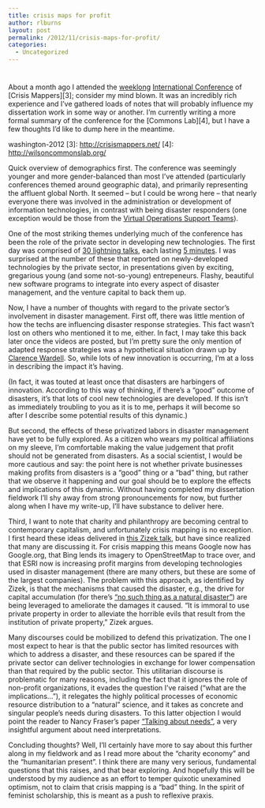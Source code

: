 ```yaml
---
title: crisis maps for profit
author: rlburns
layout: post
permalink: /2012/11/crisis-maps-for-profit/
categories:
  - Uncategorized
---
```

# 

About a month ago I attended the [weeklong][1] [International Conference][2] of [Crisis Mappers][3]; consider my mind blown. It was an incredibly rich experience and I’ve gathered loads of notes that will probably influence my dissertation work in some way or another. I’m currently writing a more formal summary of the conference for the [Commons Lab][4], but I have a few thoughts I’d like to dump here in the meantime.

 [1]: https://docs.google.com/document/d/168d6Gw9_dx-Qwa-WoPulaDAp7AS4jLUgP6Re_zq5JrQ/edit
 [2]: http://crisismappers.net/page/iccm-
washington-2012
 [3]: http://crisismappers.net/
 [4]: http://wilsoncommonslab.org/

Quick overview of demographics first. The conference was seemingly younger and more gender-balanced than most I’ve attended (particularly conferences themed around geographic data), and primarily representing the affluent global North. It seemed – but I could be wrong here – that nearly everyone there was involved in the administration or development of information technologies, in contrast with being disaster responders (one exception would be those from the [Virtual Operations Support Teams][5]). 

 [5]: http://vosg.us/

One of the most striking themes underlying much of the conference has been the role of the private sector in developing new technologies. The first day was comprised of [30 lightning talks][6], each lasting [5 minutes][7]. I was surprised at the number of these that reported on newly-developed technologies by the private sector, in presentations given by exciting, gregarious young (and some not-so-young) entrepeneurs. Flashy, beautiful new software programs to integrate into every aspect of disaster management, and the venture capital to back them up.

 [6]: https://docs.google.com/spreadsheet/ccc?key=0Am3aiDauTC9ndEx6Z3J5Rjd5cWo2QVA1Ymd2ZksweWc#gid=22
 [7]: http://crisismappers.net/page/how-to-give-an-ignite-talk

Now, I have a number of thoughts with regard to the private sector’s involvement in disaster management. First off, there was little mention of how the techs are influencing disaster response strategies. This fact wasn’t lost on others who mentioned it to me, either. In fact, I may take this back later once the videos are posted, but I’m pretty sure the only mention of adapted response strategies was a hypothetical situation drawn up by [Clarence Wardell][8]. So, while lots of new innovation is occurring, I’m at a loss in describing the impact it’s having.

 [8]: https://plus.google.com/107871956490529581990

(In fact, it was touted at least once that disasters are harbingers of innovation. According to this way of thinking, if there’s a “good” outcome of disasters, it’s that lots of cool new technologies are developed. If this isn’t as immediately troubling to you as it is to me, perhaps it will become so after I describe some potential results of this dynamic.)

But second, the effects of these privatized labors in disaster management have yet to be fully explored. As a citizen who wears my political affiliations on my sleeve, I’m comfortable making the value judgement that profit should not be generated from disasters. As a social scientist, I would be more cautious and say: the point here is not whether private businesses making profits from disasters is a “good” thing or a “bad” thing, but rather that we observe it happening and our goal should be to explore the effects and implications of this dynamic. Without having completed my dissertation fieldwork I’ll shy away from strong pronouncements for now, but further along when I have my write-up, I’ll have substance to deliver here.

Third, I want to note that charity and philanthropy are becoming central to contemporary capitalism, and unfortunately crisis mapping is no exception. I first heard these ideas delivered in [this Zizek talk][9], but have since realized that many are discussing it. For crisis mapping this means Google now has Google.org, that Bing lends its imagery to OpenStreetMap to trace over, and that ESRI now is increasing profit margins from developing technologies used in disaster management (there are many others, but these are some of the largest companies). The problem with this approach, as identified by Zizek, is that the mechanisms that caused the disaster, e.g., the drive for capital accumulation (for there’s [“no such thing as a natural disaster”][10]) are being leveraged to ameliorate the damages it caused. “It is immoral to use private property in order to alleviate the horrible evils that result from the institution of private property,” Zizek argues.

 [9]: http://youtu.be/cvakA-DF6Hc
 [10]: http://understandingkatrina.ssrc.org/Smith/

Many discourses could be mobilized to defend this privatization. The one I most expect to hear is that the public sector has limited resources with which to address a disaster, and these resources can be spared if the private sector can deliver technologies in exchange for lower compensation than that required by the public sector. This utilitarian discourse is problematic for many reasons, including the fact that it ignores the role of non-profit organizations, it evades the question I’ve raised (“what are the implications…”), it relegates the highly political processes of economic resource distribution to a “natural” science, and it takes as concrete and singular people’s needs during disasters. To this latter objection I would point the reader to Nancy Fraser’s paper [“Talking about needs”][11], a very insightful argument about need interpretations.

 [11]: http://students.washington.edu/rlburns/wordpress/wp-content/uploads/2012/11/fraser-talking-about-needs.pdf

Concluding thoughts? Well, I’ll certainly have more to say about this further along in my fieldwork and as I read more about the “charity economy” and the “humanitarian present”. I think there are many very serious, fundamental questions that this raises, and that bear exploring. And hopefully this will be understood by my audience as an effort to temper quixotic unexamined optimism, not to claim that crisis mapping is a “bad” thing. In the spirit of feminist scholarship, this is meant as a push to reflexive praxis.